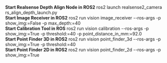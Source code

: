 **Start Realsense Depth Align Node in ROS2** ros2 launch realsense2_camera rs_align_depth_launch.py <br>
**Start Image Receiver in ROS2** ros2 run vision image_receiver --ros-args -p show_img:=False -p max_depth:=40 <br>
**Start Calibration Tool in ROS** ros2 run vision calibration --ros-args -p show_img:=True -p threshold:=40 -p point_distance_in_mm:=92.0 <br>
**Start Point Finder 3D in ROS2** ros2 run vision point_finder_3d --ros-args -p show_img:=True -p threshold:=40 <br>
**Start Point Finder 2D in ROS2** ros2 run vision point_finder_2d --ros-args -p show_img:=True <br>
